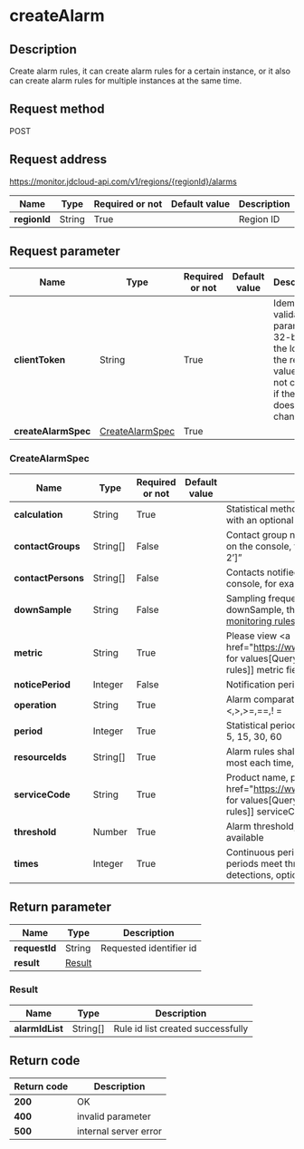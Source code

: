 # createAlarm


## Description
Create alarm rules, it can create alarm rules for a certain instance, or it also can create alarm rules for multiple instances at the same time.

## Request method
POST

## Request address
https://monitor.jdcloud-api.com/v1/regions/{regionId}/alarms

|Name|Type|Required or not|Default value|Description|
|---|---|---|---|---|
|**regionId**|String|True||Region ID|

## Request parameter
|Name|Type|Required or not|Default value|Description|
|---|---|---|---|---|
|**clientToken**|String|True||Idempotent validation parameter, 32-bit at the longest, the return value will not change if the value does not change|
|**createAlarmSpec**|[CreateAlarmSpec](##CreateAlarmSpec)|True|||

### <a name="CreateAlarmSpec">CreateAlarmSpec</a>
|Name|Type|Required or not|Default value|Description|
|---|---|---|---|---|
|**calculation**|String|True||Statistical method must be consistent with the defined metric, with an optional list of values: avg, max, sum, min|
|**contactGroups**|String[]|False||Contact group notified by alarm rules must be already created on the console, for example“[‘contact group 1’, ‘contact group 2’]”|
|**contactPersons**|String[]|False||Contacts notified by alarm rules must be already created on the console, for example“[‘contact 1’, ‘contact 2’]”|
|**downSample**|String|False||Sampling frequency, some metrics support setting downSample, through <a href=”https://www.jdcloud.com/help/detail/2791/isCatalog/1”>[Query indicator list of available creating monitoring rules]</a>Interface is available for viewing.|
|**metric**|String|True||Please view <a href="https://www.jdcloud.com/help/detail/2791/isCatalog/1”> for values[Query indicator list of available creating monitoring rules]]</a> metric field of interface|
|**noticePeriod**|Integer|False||Notification period unit: hour|
|**operation**|String|True||Alarm comparators only can be the following types<=,<,>,>=,==,! =|
|**period**|Integer|True||Statistical period, unit in minutes, currently supported value: 2, 5, 15, 30, 60|
|**resourceIds**|String[]|True||Alarm rules shall correspond to the Instance List, 100 pieces at most each time, for example"['resourceId1','resourceId2']"|
|**serviceCode**|String|True||Product name, please view <a href="https://www.jdcloud.com/help/detail/2791/isCatalog/1”> for values[Query indicator list of available creating monitoring rules]]</a> serviceCode field of interface|
|**threshold**|Number|True||Alarm threshold, currently, only numeric type functions are available|
|**times**|Integer|True||Continuous periods, alarms are made when several statical periods meet threshold value conditions through continuous detections, optional values: 1, 2, 3, 5|

## Return parameter
|Name|Type|Description|
|---|---|---|
|**requestId**|String|Requested identifier id|
|**result**|[Result](##Result)||


### <a name="Result">Result</a>
|Name|Type|Description|
|---|---|---|
|**alarmIdList**|String[]|Rule id list created successfully|

## Return code
|Return code|Description|
|---|---|
|**200**|OK|
|**400**|invalid parameter|
|**500**|internal server error|
